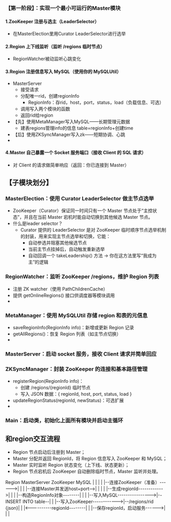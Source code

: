 ### 【第一阶段】：实现一个最小可运行的Master模块
#### 1.ZooKeeper 注册与选主（LeaderSelector）
- 在MasterElection里用Curator LeaderSelector进行选举
#### 2.Region 上下线监听（监听 /regions 临时节点）
- RegionWatcher被动监听心跳变化
#### 3.Region 注册信息写入 MySQL（使用你的 MySQLUtil）
- MasterServer
  - 接受请求
  - 分配唯一rid，创建regionInfo
    - RegionInfo：存rid，host，port，status，load（负载信息、可选）
  - 调用写入两个模块的函数
  - 返回rid给region
- 【先】使用MetaManager写入MySQL——长期管理元数据
  - 建表regions管理info的信息 table=regionInfo+创建time
- 【后】使用ZKSyncManager写入zk——短期协调、心跳 
- 
#### 4.Master 自己暴露一个 Socket 服务端口（接收 Client 的 SQL 请求）
- 对 Client 的请求做简单响应（返回：你已连接到 Master）

## 【子模块划分】

### MasterElection：使用 Curator LeaderSelector 做主节点选举
- ZooKeeper（Curator）保证同一时间只有一个 Master 节点处于“主控状态”，并且在当前 Master 宕机时能自动切换到其他候选 Master 节点。
- 什么是leader selector？
  - Curator 提供的 LeaderSelector 是对 ZooKeeper 临时顺序节点选举机制的封装，用来实现主节点选举和切换，它能： 
    - 自动参选并阻塞其他候选节点 
    - 当前主节点挂掉后，自动触发重新选举 
    - 自动回调一个 takeLeadership() 方法 → 你在这方法里写“我成为主”的逻辑

### RegionWatcher：监听 ZooKeeper /regions，维护 Region 列表
- 注册 ZK watcher（使用 PathChildrenCache）
- 提供 getOnlineRegions() 接口供调度器等模块调用
- 
### MetaManager：使用 MySQLUtil 存储 region 和表的元信息
- saveRegionInfo(RegionInfo info)：新增或更新 Region 记录
- getAllRegions()：恢复 Region 列表（如主节点切换）
- 
### MasterServer：启动 socket 服务，接收 Client 请求并简单回应

### ZKSyncManager：封装 ZooKeeper 的连接和基本路径管理
- registerRegion(RegionInfo info)： 
  - 创建 /regions/{regionId} 临时节点 
  - 写入 JSON 数据：{ regionId, host, port, status, load } 
- updateRegionStatus(regionId, newStatus)：可选扩展
- 
### Main：启动类，初始化上面所有模块并启动主循环

## 和region交互流程
- Region 节点启动后注册到 Master； 
- Master 分配并返回 RegionId，将 Region 信息写入 ZooKeeper 和 MySQL； 
- Master 实时监听 Region 状态变化（上下线、状态更新）； 
- Region 节点宕机后 ZooKeeper 自动删除临时节点，Master 监听并处理。
 
 Region                        MasterServer                ZooKeeper              MySQL
  |                               |                            |                     |
  |--连接ZooKeeper（准备）------>|                            |                     |
  |--连接Master并发送host+port-->|                            |                     |
  |                               |--生成regionId------------>|                     |
  |                               |--构造RegionInfo对象--------|                     |
  |                               |--写入MySQL---------------->|--INSERT INTO table--|
  |                               |--写入ZooKeeper------------>|--/regions/rid {json}|
  |                               |<----------regionId--------|                     |
  |--保存regionId，启动服务------>|                            |                     |
